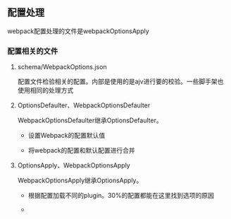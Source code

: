 ## 配置处理

webpack配置处理的文件是webpackOptionsApply

### 配置相关的文件

1. schema/WebpackOptions.json

    配置文件检验相关的配置。内部是使用的是ajv进行要的校验。一些脚手架也使用相同的处理方式

2. OptionsDefaulter、WebpackOptionsDefaulter

    WebpackOptionsDefaulter继承OptionsDefaulter。

    - 设置Webpack的配置默认值

    - 将webpack的配置和默认配置进行合并

3. OptionsApply、WebpackOptionsApply

    WebpackOptionsApply继承OptionsApply。

    - 根据配置加载不同的plugin。30%的配置都能在这里找到选项的原因

    -  